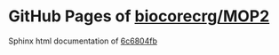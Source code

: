 GitHub Pages of [biocorecrg/MOP2](https://github.com/biocorecrg/MOP2.git)
===
Sphinx html documentation of [6c6804fb](https://github.com/biocorecrg/MOP2/tree/6c6804fbe424691b8e7bf55baba775e04e5dd46d)
